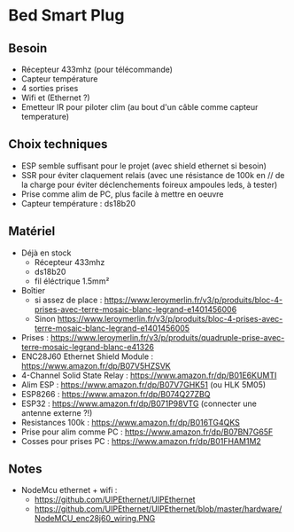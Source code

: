 # Bed Smart Plug

## Besoin

 - Récepteur 433mhz (pour télécommande)
 - Capteur température
 - 4 sorties prises
 - Wifi et (Ethernet ?)
 - Emetteur IR pour piloter clim (au bout d'un câble comme capteur temperature)

## Choix techniques
 - ESP semble suffisant pour le projet (avec shield ethernet si besoin)
 - SSR pour éviter claquement relais (avec une résistance de 100k en // de la charge pour éviter déclenchements foireux ampoules leds, à tester)
 - Prise comme alim de PC, plus facile à mettre en oeuvre
 - Capteur température : ds18b20

## Matériel
 - Déjà en stock
   - Récepteur 433mhz
   - ds18b20
   - fil éléctrique 1.5mm²
 - Boîtier
   - si assez de place : https://www.leroymerlin.fr/v3/p/produits/bloc-4-prises-avec-terre-mosaic-blanc-legrand-e1401456006
   - Sinon  https://www.leroymerlin.fr/v3/p/produits/bloc-4-prises-avec-terre-mosaic-blanc-legrand-e1401456005
 - Prises : https://www.leroymerlin.fr/v3/p/produits/quadruple-prise-avec-terre-mosaic-legrand-blanc-e41326
 - ENC28J60 Ethernet Shield Module : https://www.amazon.fr/dp/B07V5HZSVK
 - 4-Channel Solid State Relay : https://www.amazon.fr/dp/B01E6KUMTI
 - Alim ESP : https://www.amazon.fr/dp/B07V7GHK51 (ou HLK 5M05)
 - ESP8266 : https://www.amazon.fr/dp/B074Q27ZBQ
 - ESP32 : https://www.amazon.fr/dp/B071P98VTG (connecter une antenne externe ?!)
 - Resistances 100k : https://www.amazon.fr/dp/B016TG4QKS
 - Prise pour alim comme PC : https://www.amazon.fr/dp/B07BN7G65F
 - Cosses pour prises PC : https://www.amazon.fr/dp/B01FHAM1M2

## Notes
 - NodeMcu ethernet + wifi :
   - https://github.com/UIPEthernet/UIPEthernet
   - https://github.com/UIPEthernet/UIPEthernet/blob/master/hardware/NodeMCU_enc28j60_wiring.PNG
